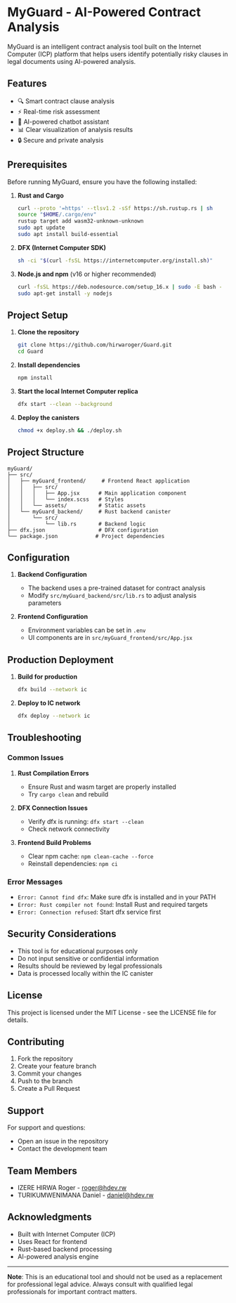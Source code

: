 # MyGuard - AI-Powered Contract Analysis

MyGuard is an intelligent contract analysis tool built on the Internet Computer (ICP) platform that helps users identify potentially risky clauses in legal documents using AI-powered analysis.

## Features

- 🔍 Smart contract clause analysis
- ⚡ Real-time risk assessment
- 🤖 AI-powered chatbot assistant
- 📊 Clear visualization of analysis results
- 🔒 Secure and private analysis

## Prerequisites

Before running MyGuard, ensure you have the following installed:

1. **Rust and Cargo**
   ```bash
   curl --proto '=https' --tlsv1.2 -sSf https://sh.rustup.rs | sh
   source "$HOME/.cargo/env"
   rustup target add wasm32-unknown-unknown
   sudo apt update
   sudo apt install build-essential
   ```

2. **DFX (Internet Computer SDK)**
   ```bash
   sh -ci "$(curl -fsSL https://internetcomputer.org/install.sh)"
   ```

3. **Node.js and npm** (v16 or higher recommended)
   ```bash
   curl -fsSL https://deb.nodesource.com/setup_16.x | sudo -E bash -
   sudo apt-get install -y nodejs
   ```

## Project Setup

1. **Clone the repository**
   ```bash
   git clone https://github.com/hirwaroger/Guard.git
   cd Guard
   ```

2. **Install dependencies**
   ```bash
   npm install
   ```

3. **Start the local Internet Computer replica**
   ```bash
   dfx start --clean --background
   ```

4. **Deploy the canisters**
   ```bash
   chmod +x deploy.sh && ./deploy.sh
   ```


## Project Structure

```
myGuard/
├── src/
│   ├── myGuard_frontend/     # Frontend React application
│   │   ├── src/
│   │   │   ├── App.jsx      # Main application component
│   │   │   └── index.scss   # Styles
│   │   └── assets/          # Static assets
│   └── myGuard_backend/     # Rust backend canister
│       └── src/
│           └── lib.rs       # Backend logic
├── dfx.json                 # DFX configuration
└── package.json            # Project dependencies
```

## Configuration

1. **Backend Configuration**
   - The backend uses a pre-trained dataset for contract analysis
   - Modify `src/myGuard_backend/src/lib.rs` to adjust analysis parameters

2. **Frontend Configuration**
   - Environment variables can be set in `.env`
   - UI components are in `src/myGuard_frontend/src/App.jsx`

## Production Deployment

1. **Build for production**
   ```bash
   dfx build --network ic
   ```

2. **Deploy to IC network**
   ```bash
   dfx deploy --network ic
   ```
## Troubleshooting

### Common Issues

1. **Rust Compilation Errors**
   - Ensure Rust and wasm target are properly installed
   - Try `cargo clean` and rebuild

2. **DFX Connection Issues**
   - Verify dfx is running: `dfx start --clean`
   - Check network connectivity

3. **Frontend Build Problems**
   - Clear npm cache: `npm clean-cache --force`
   - Reinstall dependencies: `npm ci`

### Error Messages

- `Error: Cannot find dfx`: Make sure dfx is installed and in your PATH
- `Error: Rust compiler not found`: Install Rust and required targets
- `Error: Connection refused`: Start dfx service first

## Security Considerations

- This tool is for educational purposes only
- Do not input sensitive or confidential information
- Results should be reviewed by legal professionals
- Data is processed locally within the IC canister

## License

This project is licensed under the MIT License - see the LICENSE file for details.

## Contributing

1. Fork the repository
2. Create your feature branch
3. Commit your changes
4. Push to the branch
5. Create a Pull Request

## Support

For support and questions:
- Open an issue in the repository
- Contact the development team

## Team Members

- IZERE HIRWA Roger - roger@hdev.rw
- TURIKUMWENIMANA Daniel - daniel@hdev.rw

## Acknowledgments

- Built with Internet Computer (ICP)
- Uses React for frontend
- Rust-based backend processing
- AI-powered analysis engine

---

**Note**: This is an educational tool and should not be used as a replacement for professional legal advice. Always consult with qualified legal professionals for important contract matters.
